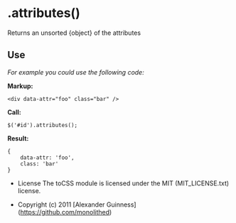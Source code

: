 # .attributes()

Returns an unsorted {object} of the attributes

## Use
*For example you could use the following code:*

**Markup:**

	<div data-attr="foo" class="bar" />

**Call:**

	$('#id').attributes();

**Result:**

	{
		data-attr: 'foo',
		class: 'bar'
	}

* License
    The toCSS module is licensed under the MIT (MIT_LICENSE.txt) license.

* Copyright (c) 2011 [Alexander Guinness] (https://github.com/monolithed)
